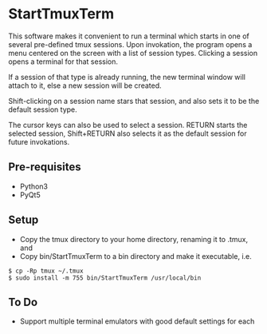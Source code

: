 StartTmuxTerm
=============

This software makes it convenient to run a terminal which starts in one of several pre-defined tmux sessions. Upon invokation, the program opens a menu centered on the screen with a list of session types. Clicking a session opens a terminal for that session.

If a session of that type is already running, the new terminal window will attach to it, else a new session will be created.

Shift-clicking on a session name stars that session, and also sets it to be the default session type.

The cursor keys can also be used to select a session.  RETURN starts the selected session, Shift+RETURN also selects it as the default session for future invokations.  

Pre-requisites
--------------

* Python3
* PyQt5

Setup
-----

* Copy the tmux directory to your home directory, renaming it to .tmux, and
* Copy bin/StartTmuxTerm to a bin directory and make it executable, i.e.

```shell
$ cp -Rp tmux ~/.tmux
$ sudo install -m 755 bin/StartTmuxTerm /usr/local/bin
```

To Do
-----

* Support multiple terminal emulators with good default settings for each

